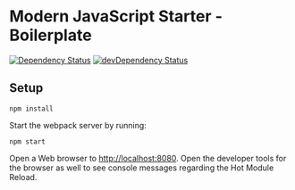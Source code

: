 # Modern JavaScript Starter - Boilerplate

[![Dependency Status](https://david-dm.org/bruth/modern-javascript-starter/boilerplate.svg?style=flat-square)](https://david-dm.org/bruth/modern-javascript-starter/boilerplate) [![devDependency Status](https://david-dm.org/bruth/modern-javascript-starter/boilerplate/dev-status.svg?style=flat-square)](https://david-dm.org/bruth/modern-javascript-starter/boilerplate#info=devDependencies)

## Setup

```
npm install
```

Start the webpack server by running:

```
npm start
```

Open a Web browser to [http://localhost:8080](http://localhost:8080). Open the developer tools for the browser as well to see console messages regarding the Hot Module Reload.
